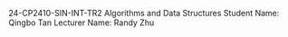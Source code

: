 24-CP2410-SIN-INT-TR2 Algorithms and Data Structures
Student Name: Qingbo Tan
Lecturer Name: Randy Zhu
